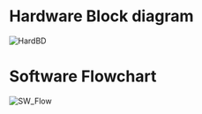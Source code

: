 # Hardware Block diagram
![HardBD](https://user-images.githubusercontent.com/101464288/164589224-fb5eaa66-b409-48b5-8f92-5df24894d468.JPG)

# Software Flowchart
![SW_Flow](https://user-images.githubusercontent.com/101464288/164590956-d1b4e3de-10fb-4ef6-97c7-6f2ba340f00e.JPG)



